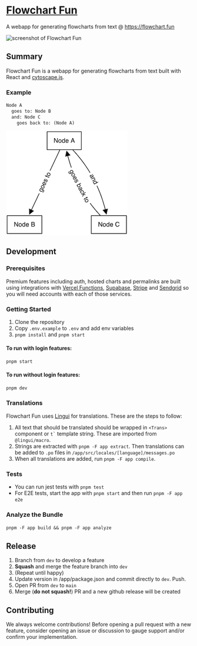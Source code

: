 # [Flowchart Fun](https://flowchart.fun/)

A webapp for generating flowcharts from text @ https://flowchart.fun

![screenshot of Flowchart Fun](https://github.com/tone-row/flowchart-fun/blob/main/app.png?raw=true)

## Summary

Flowchart Fun is a webapp for generating flowcharts from text built with React and [cytoscape.js](https://github.com/cytoscape/cytoscape.js).

### Example

```
Node A
  goes to: Node B
  and: Node C
    goes back to: (Node A)
```

![example flowchart](./example1.png)

## Development

### Prerequisites

Premium features including auth, hosted charts and permalinks are built using integrations with [Vercel Functions](https://vercel.com/docs/concepts/functions/introduction), [Supabase](https://supabase.io/), [Stripe](https://stripe.com/) and [Sendgrid](https://sendgrid.com/) so you will need accounts with each of those services.

### Getting Started

1. Clone the repository
1. Copy `.env.example` to `.env` and add env variables
1. `pnpm install` and `pnpm start`

#### To run with login features:

`pnpm start`

#### To run without login features:

`pnpm dev`

### Translations

Flowchart Fun uses [Lingui](https://lingui.js.org/) for translations. These are the steps to follow:

1. All text that should be translated should be wrapped in `<Trans>` component or `` t` `` template string. These are imported from `@lingui/macro`.
1. Strings are extracted with `pnpm -F app extract`. Then translations can be added to `.po` files in `/app/src/locales/[language]/messages.po`
1. When all translations are added, run `pnpm -F app compile`.

### Tests

- You can run jest tests with `pnpm test`
- For E2E tests, start the app with `pnpm start` and then run `pnpm -F app e2e`

### Analyze the Bundle

`pnpm -F app build && pnpm -F app analyze`

## Release

1. Branch from `dev` to develop a feature
1. **Squash** and merge the feature branch into `dev`
1. (Repeat until happy)
1. Update version in /app/package.json and commit directly to `dev`. Push.
1. Open PR from `dev` to `main`
1. Merge (**do not squash!**) PR and a new github release will be created

## Contributing

We always welcome contributions! Before opening a pull request with a new feature, consider opening an issue or discussion to gauge support and/or confirm your implementation.
